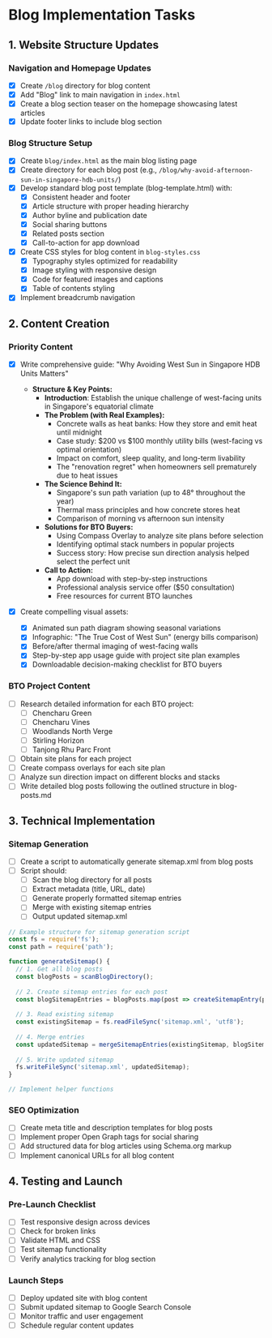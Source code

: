 # Blog Implementation Tasks

## 1. Website Structure Updates

### Navigation and Homepage Updates
- [x] Create `/blog` directory for blog content
- [x] Add "Blog" link to main navigation in `index.html`
- [x] Create a blog section teaser on the homepage showcasing latest articles
- [x] Update footer links to include blog section

### Blog Structure Setup
- [x] Create `blog/index.html` as the main blog listing page
- [x] Create directory for each blog post (e.g., `/blog/why-avoid-afternoon-sun-in-singapore-hdb-units/`)
- [x] Develop standard blog post template (blog-template.html) with:
  - [x] Consistent header and footer
  - [x] Article structure with proper heading hierarchy
  - [x] Author byline and publication date
  - [x] Social sharing buttons
  - [x] Related posts section
  - [x] Call-to-action for app download
- [x] Create CSS styles for blog content in `blog-styles.css`
  - [x] Typography styles optimized for readability
  - [x] Image styling with responsive design
  - [x] Code for featured images and captions
  - [x] Table of contents styling
- [x] Implement breadcrumb navigation

## 2. Content Creation

### Priority Content
- [x] Write comprehensive guide: "Why Avoiding West Sun in Singapore HDB Units Matters"
  - **Structure & Key Points:**
    - **Introduction**: Establish the unique challenge of west-facing units in Singapore's equatorial climate
    - **The Problem (with Real Examples):**
      - Concrete walls as heat banks: How they store and emit heat until midnight
      - Case study: $200 vs $100 monthly utility bills (west-facing vs optimal orientation)
      - Impact on comfort, sleep quality, and long-term livability
      - The "renovation regret" when homeowners sell prematurely due to heat issues
    - **The Science Behind It:**
      - Singapore's sun path variation (up to 48° throughout the year)
      - Thermal mass principles and how concrete stores heat
      - Comparison of morning vs afternoon sun intensity
    - **Solutions for BTO Buyers:**
      - Using Compass Overlay to analyze site plans before selection
      - Identifying optimal stack numbers in popular projects
      - Success story: How precise sun direction analysis helped select the perfect unit
    - **Call to Action:**
      - App download with step-by-step instructions
      - Professional analysis service offer ($50 consultation)
      - Free resources for current BTO launches

- [x] Create compelling visual assets:
  - [x] Animated sun path diagram showing seasonal variations
  - [x] Infographic: "The True Cost of West Sun" (energy bills comparison)
  - [x] Before/after thermal imaging of west-facing walls
  - [x] Step-by-step app usage guide with project site plan examples
  - [x] Downloadable decision-making checklist for BTO buyers
  
### BTO Project Content
- [ ] Research detailed information for each BTO project:
  - [ ] Chencharu Green
  - [ ] Chencharu Vines
  - [ ] Woodlands North Verge
  - [ ] Stirling Horizon
  - [ ] Tanjong Rhu Parc Front
- [ ] Obtain site plans for each project
- [ ] Create compass overlays for each site plan
- [ ] Analyze sun direction impact on different blocks and stacks
- [ ] Write detailed blog posts following the outlined structure in blog-posts.md

## 3. Technical Implementation

### Sitemap Generation
- [ ] Create a script to automatically generate sitemap.xml from blog posts
- [ ] Script should:
  - [ ] Scan the blog directory for all posts
  - [ ] Extract metadata (title, URL, date)
  - [ ] Generate properly formatted sitemap entries
  - [ ] Merge with existing sitemap entries
  - [ ] Output updated sitemap.xml

```javascript
// Example structure for sitemap generation script
const fs = require('fs');
const path = require('path');

function generateSitemap() {
  // 1. Get all blog posts
  const blogPosts = scanBlogDirectory();
  
  // 2. Create sitemap entries for each post
  const blogSitemapEntries = blogPosts.map(post => createSitemapEntry(post));
  
  // 3. Read existing sitemap
  const existingSitemap = fs.readFileSync('sitemap.xml', 'utf8');
  
  // 4. Merge entries
  const updatedSitemap = mergeSitemapEntries(existingSitemap, blogSitemapEntries);
  
  // 5. Write updated sitemap
  fs.writeFileSync('sitemap.xml', updatedSitemap);
}

// Implement helper functions
```

### SEO Optimization
- [ ] Create meta title and description templates for blog posts
- [ ] Implement proper Open Graph tags for social sharing
- [ ] Add structured data for blog articles using Schema.org markup
- [ ] Implement canonical URLs for all blog content

## 4. Testing and Launch

### Pre-Launch Checklist
- [ ] Test responsive design across devices
- [ ] Check for broken links
- [ ] Validate HTML and CSS
- [ ] Test sitemap functionality
- [ ] Verify analytics tracking for blog section

### Launch Steps
- [ ] Deploy updated site with blog content
- [ ] Submit updated sitemap to Google Search Console
- [ ] Monitor traffic and user engagement
- [ ] Schedule regular content updates
